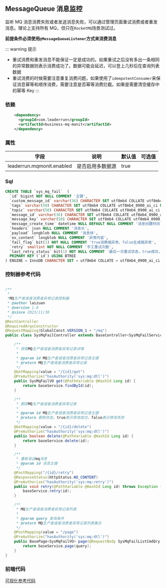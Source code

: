 ## MessageQueue 消息监控

监听 MQ 消息消费失败或者发送消息失败，可以通过管理页面重试消费或者重发消息。理论上支持所有 MQ，但只在`RocketMQ`场景测试过。

**前提条件必须使用`@MessageQueueListener`方式来消费消息**

::: warning 提示

- 重试消费和重发消息不能保证一定是成功的。如果重试之后没有多出一条相同的异常数据则表示消费成功了。数据可能会延迟，可以登上几秒后在查询列表数据
- 重试消费的时候需要注意重复消费问题，如果使用了`idempotentConsumer`来保证消息幂等和顺序消费，需要注意是否幂等消费拦截。如果是需要清空缓存中的幂等 Key
  :::

### 依赖

```xml
    <dependency>
      <groupId>com.leaderrun</groupId>
      <artifactId>business-mq-monit</artifactId>
    </dependency>
```

### 属性

| **字段**                  | **说明**         | **默认值** | **可选值** |
| ------------------------- | ---------------- | ---------- | ---------- |
| leaderrun.mqmonit.enabled | 是否启用多数据源 | true       |            |

### Sql

```sql
CREATE TABLE `sys_mq_fail`  (
  `id` bigint NOT NULL COMMENT '主键',
  `custom_message_id` varchar(36) CHARACTER SET utf8mb4 COLLATE utf8mb4_0900_ai_ci NULL DEFAULT NULL COMMENT '自定义主键',
  `tags` varchar(50) CHARACTER SET utf8mb4 COLLATE utf8mb4_0900_ai_ci NULL DEFAULT NULL COMMENT '消息标签',
  `topic` varchar(50) CHARACTER SET utf8mb4 COLLATE utf8mb4_0900_ai_ci NOT NULL COMMENT '主题',
  `message_id` varchar(36) CHARACTER SET utf8mb4 COLLATE utf8mb4_0900_ai_ci NULL DEFAULT NULL COMMENT '消息ID',
  `message_key` varchar(50) CHARACTER SET utf8mb4 COLLATE utf8mb4_0900_ai_ci NULL DEFAULT NULL COMMENT 'MQ生成的ID',
  `message_create_time` datetime NULL DEFAULT NULL COMMENT '消息创建时间',
  `headers` json NULL COMMENT '消息头',
  `payload` longblob NULL COMMENT '消息体',
  `ex_content` longblob NULL COMMENT '异常内容',
  `fail_flag` bit(1) NOT NULL COMMENT 'true消费端异常，false生成端异常',
  `retry` smallint NOT NULL COMMENT '手工重试次数',
  `last_retry_status` bit(1) NOT NULL COMMENT '最后一次重试状态，true成功，false失败',
  PRIMARY KEY (`id`) USING BTREE
) ENGINE = InnoDB CHARACTER SET = utf8mb4 COLLATE = utf8mb4_0900_ai_ci ROW_FORMAT = Dynamic;
```

### 控制器参考代码

```java

/**
 *
 *MQ生产者或者消费者异常记录控制器
 * @author laizuan
 * @version 1.0
 * @since 2023/11/30
 */
@RestController
@RequiredArgsConstructor
@RequestMapping(GlobalConst.VERSION_1 + "/mq")
public class SysMqFailController extends BaseController<SysMqFailService> {

    /**
     * 获取MQ生产者或者消费者异常记录详情
     *
     * @param id MQ生产者或者消费者异常记录主键
     * @return MQ生产者或者消费者异常记录
     */
    @GetMapping(value = "/{id}/get")
    @PreAuthorize("hasAuthority('sys:mq:dtl')")
    public SysMqFailVO get(@PathVariable @HashId Long id) {
        return baseService.findById(id);
    }

    /**
     * 删除MQ生产者或者消费者异常记录
     *
     * @param id MQ生产者或者消费者异常记录主键
     * @return 删除状态。true表示修改成功，false表示修改失败
     */
    @GetMapping(value = "/{id}/delete")
    @PreAuthorize("hasAuthority('sys:mq:dtl')")
    public boolean delete(@PathVariable @HashId Long id) {
        return baseService.delete(id);
    }

    /**
     * 重新发送mq消息
     * @param id 消息主键
     */
    @PostMapping("/{id}/retry")
    @ResponseStatus(HttpStatus.NO_CONTENT)
    @PreAuthorize("hasAuthority('sys:mq:retry')")
    public void retry(@PathVariable @HashId Long id) throws Exception {
        baseService.retry(id);
    }

    /**
     * MQ生产者或者消费者异常记录列表
     *
     * @param query 查询条件
     * @return MQ生产者或者消费者异常记录列表集合
     */
    @PostMapping(value = "/page")
    @PreAuthorize("hasAuthority('sys:mq:dtl')")
    public BasePage<SysMqFailVO> page(@RequestBody SysMqFailListCmdQry query) {
        return baseService.page(query);
    }
}
```

### 前端代码

[可视化参考代码](https://github.com/LeaderrunTeam/cm-web/tree/dev/src/views/sys/mq)
